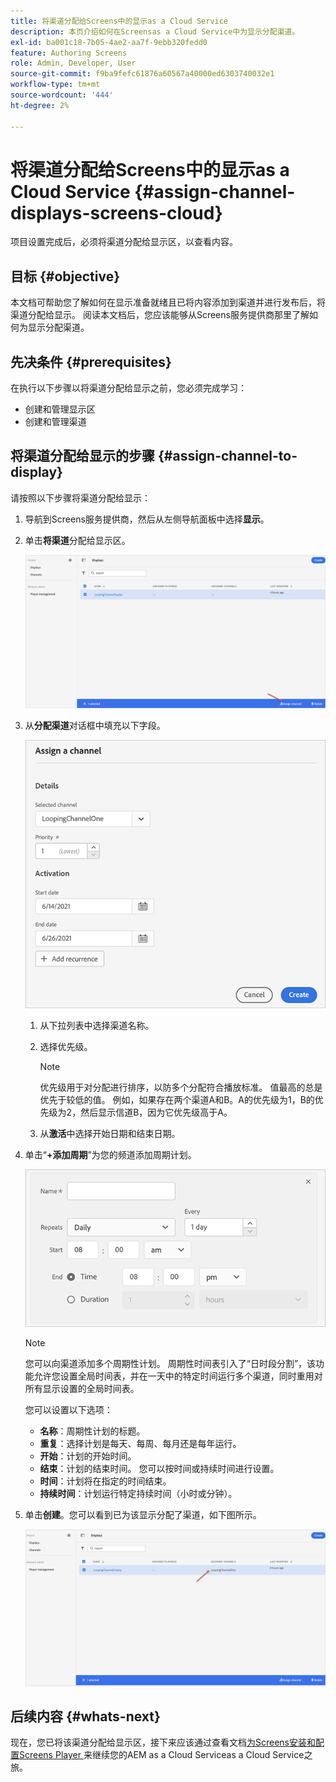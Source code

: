 ```yaml
---
title: 将渠道分配给Screens中的显示as a Cloud Service
description: 本页介绍如何在Screensas a Cloud Service中为显示分配渠道。
exl-id: ba001c18-7b05-4ae2-aa7f-9ebb320fedd0
feature: Authoring Screens
role: Admin, Developer, User
source-git-commit: f9ba9fefc61876a60567a40000ed6303740032e1
workflow-type: tm+mt
source-wordcount: '444'
ht-degree: 2%

---
```


# 将渠道分配给Screens中的显示as a Cloud Service {#assign-channel-displays-screens-cloud}

项目设置完成后，必须将渠道分配给显示区，以查看内容。

## 目标 {#objective}

本文档可帮助您了解如何在显示准备就绪且已将内容添加到渠道并进行发布后，将渠道分配给显示。 阅读本文档后，您应该能够从Screens服务提供商那里了解如何为显示分配渠道。

## 先决条件 {#prerequisites}

在执行以下步骤以将渠道分配给显示之前，您必须完成学习：

* 创建和管理显示区
* 创建和管理渠道

## 将渠道分配给显示的步骤 {#assign-channel-to-display}

请按照以下步骤将渠道分配给显示：

1. 导航到Screens服务提供商，然后从左侧导航面板中选择&#x200B;**显示**。

1. 单击&#x200B;**将渠道**&#x200B;分配给显示区。

   ![图像](/help/screens-cloud/assets/display/assignchannel-1.png)

1. 从&#x200B;**分配渠道**&#x200B;对话框中填充以下字段。

   ![图像](/help/screens-cloud/assets/display/assignchannel-2.png)

   1. 从下拉列表中选择渠道名称。
   1. 选择优先级。

      >[!NOTE]
      >优先级用于对分配进行排序，以防多个分配符合播放标准。 值最高的总是优先于较低的值。 例如，如果存在两个渠道A和B。A的优先级为1，B的优先级为2，然后显示信道B，因为它优先级高于A。

   1. 从&#x200B;**激活**&#x200B;中选择开始日期和结束日期。

1. 单击“**+添加周期**”为您的频道添加周期计划。

   ![图像](/help/screens-cloud/assets/create-content/recurrence-1.png)

   >[!NOTE]
   >您可以向渠道添加多个周期性计划。 周期性时间表引入了“日时段分割”，该功能允许您设置全局时间表，并在一天中的特定时间运行多个渠道，同时重用对所有显示设置的全局时间表。

   您可以设置以下选项：

   * **名称**：周期性计划的标题。
   * **重复**：选择计划是每天、每周、每月还是每年运行。
   * **开始**：计划的开始时间。
   * **结束**：计划的结束时间。 您可以按时间或持续时间进行设置。
   * **时间**：计划将在指定的时间结束。
   * **持续时间**：计划运行特定持续时间（小时或分钟）。

1. 单击&#x200B;**创建**。您可以看到已为该显示分配了渠道，如下图所示。

   ![图像](/help/screens-cloud/assets/display/assignchannel-3.png)


## 后续内容 {#whats-next}

现在，您已将该渠道分配给显示区，接下来应该通过查看文档[为Screens安装和配置Screens Player ](/help/screens-cloud/managing-players-registration/installing-screens-cloud-player.md)来继续您的AEM as a Cloud Serviceas a Cloud Service之旅。

